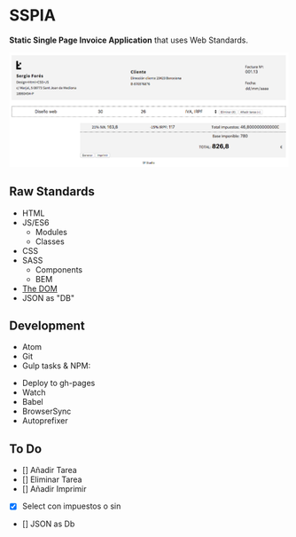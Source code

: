 # SSPIA
**Static Single Page Invoice Application** that uses Web Standards.

![Screenshot](./screenshot.png)

## Raw Standards

  - HTML
  - JS/ES6
    - Modules
    - Classes
  - CSS
  - SASS
    - Components
    - BEM
  - [The DOM](https://developer.mozilla.org/en-US/docs/Web/API/Document_Object_Model)
  - JSON as "DB"

## Development

 * Atom
 * Git
 * Gulp tasks & NPM:
  - Deploy to gh-pages
  - Watch
  - Babel
  - BrowserSync
  - Autoprefixer

## To Do

- [] Añadir Tarea
- [] Eliminar Tarea
- [] Añadir Imprimir
- [x] Select con impuestos o sin
- [] JSON as Db
